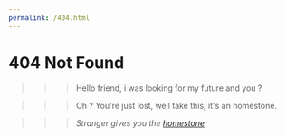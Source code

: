 ```yaml
---
permalink: /404.html
---
```


# 404 Not Found

>>> Hello friend, i was looking for my future and you ?

>>> Oh ? You're just lost, well take this, it's an homestone. 

>>> *Stranger gives you the [homestone](https://rileys-thingies.fr)*

